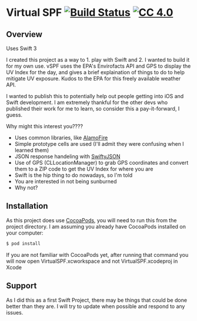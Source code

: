 # Virtual SPF [![Build Status](https://travis-ci.org/brettywhite/VirtualSPF.svg?branch=master)](https://travis-ci.org/brettywhite/VirtualSPF)  [![CC 4.0][license-image]][license-url]

## Overview

Uses Swift 3

I created this project as a way to 1. play with Swift and 2. I wanted to build it for my own use. vSPF uses the EPA's Envirofacts API and GPS to display the UV Index for the day, and gives a brief explaination of things to do to help mitigate UV exposure. Kudos to the EPA for this freely available weather API.

I wanted to publish this to potentially help out people getting into iOS and Swift development. I am extremely thankful for the other devs who published their work for me to learn, so consider this a pay-it-forward, I guess. 

Why might this interest you????

* Uses common libraries, like [AlamoFire](https://github.com/Alamofire/Alamofire)
* Simple prototype cells are used (I'll admit they were confusing when I learned them)
* JSON response handeling with [SwiftyJSON](https://github.com/SwiftyJSON/SwiftyJSON)
* Use of GPS (CLLocationManager) to grab GPS coordinates and convert them to a ZIP code to get the UV Index for where you are
* Swift is the hip thing to do nowadays, so I'm told
* You are interested in not being sunburned
* Why not?

## Installation

As this project does use [CocoaPods](https://cocoapods.org/), you will need to run this from the project directory. I am assuming you already have CocoaPods installed on your computer:

```bash
$ pod install
```

If you are not familiar with CocoaPods yet, after running that command you will now open VirtualSPF.xcworkspace and not VirtualSPF.xcodeproj in Xcode

## Support

As I did this as a first Swift Project, there may be things that could be done better than they are. I will try to update when possible and respond to any issues. 

[license-url]: http://www.wtfpl.net
[license-image]: https://img.shields.io/badge/License-WTFPL%202.0-lightgrey.svg?style=flat-square

